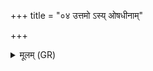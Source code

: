 +++
title = "०४ उत्तमो ऽस्य् ओषधीनाम्"

+++
<details><summary>मूलम् (GR)</summary>

उत्तमो ऽस्य् ओषधीनाम्  
अनड्वाञ् जगताम् इव  
व्याघ्रः श्वपदाम् इव  
न घायं पुरुषो रिषत् ।  
यस्मै परिब्रवीमि त्वा  
सायंप्रातर् अथो दिवा ॥
</details>